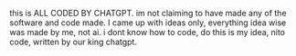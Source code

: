 this is ALL CODED BY CHATGPT. im not claiming to have made any of the software and code made. I came up with ideas only, everything idea wise was made by me, not ai. i dont know how to code, do this is my idea, nito code, written by our king chatgpt.
